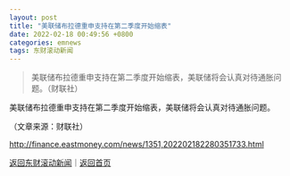 ```yaml
---
layout: post
title: "美联储布拉德重申支持在第二季度开始缩表"
date: 2022-02-18 00:49:56 +0800
categories: emnews
tags: 东财滚动新闻
---
```

> 美联储布拉德重申支持在第二季度开始缩表，美联储将会认真对待通胀问题。（财联社）

<p>美联储布拉德重申支持在第二季度开始缩表，美联储将会认真对待通胀问题。</p><p class="em_media">（文章来源：财联社）</p>

<http://finance.eastmoney.com/news/1351,202202182280351733.html>

[返回东财滚动新闻](//finews.withounder.com/emnews/)｜[返回首页](//finews.withounder.com/)